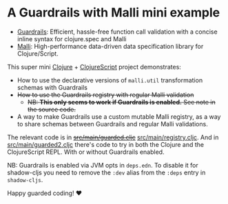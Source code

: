 # A Guardrails with Malli mini example

* [Guardrails](https://github.com/fulcrologic/guardrails): Efficient, hassle-free function call validation with a concise inline syntax for clojure.spec and Malli
* [Malli](https://github.com/metosin/malli): High-performance data-driven data specification library for Clojure/Script.

This super mini [Clojure](https://clojure.org) + [ClojureScript](https://clojurescript.org) project demonstrates:
* How to use the declarative versions of `malli.util` transformation schemas with Guardrails
* ~~How to use the Guardrails registry with regular Malli validation~~
  * ~~NB: **This only seems to work if Guardrails is enabled.** See note in the source code.~~
* A way to make Guardrails use a custom mutable Malli registry, as a way to share schemas between Guardrails and regular Malli validations.

The relevant code is in ~~[src/main/guarded.cljc](src/main/guarded.cljc)~~ [src/main/registry.cljc](src/main/registry.cljc). And in [src/main/guarded2.cljc](src/main/guarded2.cljc) there's code to try in both the Clojure and the ClojureScript REPL. With or without Guardrails enabled.

NB: Guardrails is enabled via JVM opts in `deps.edn`. To disable it for shadow-cljs you need to remove the `:dev` alias from the `:deps` entry in `shadow-cljs`.

Happy guarded coding! ❤️